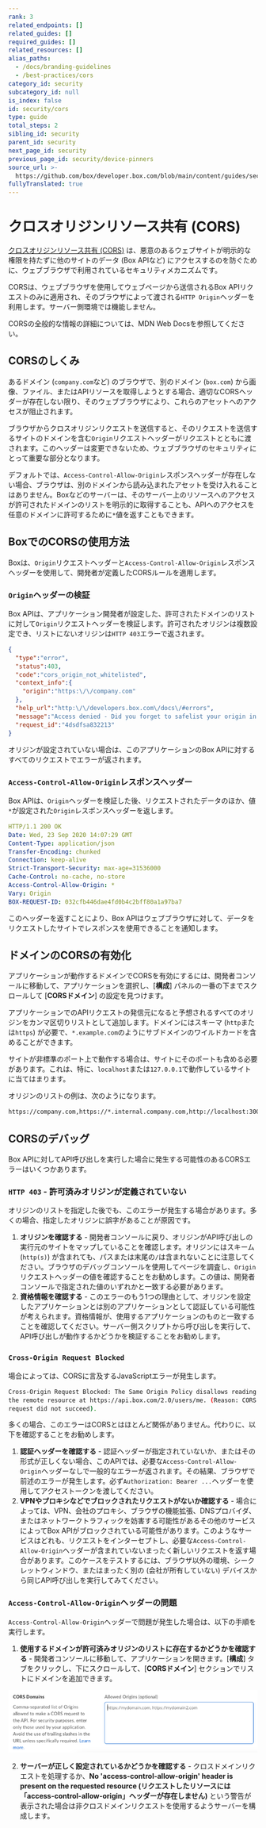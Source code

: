 ```yaml
---
rank: 3
related_endpoints: []
related_guides: []
required_guides: []
related_resources: []
alias_paths:
  - /docs/branding-guidelines
  - /best-practices/cors
category_id: security
subcategory_id: null
is_index: false
id: security/cors
type: guide
total_steps: 2
sibling_id: security
parent_id: security
next_page_id: security
previous_page_id: security/device-pinners
source_url: >-
  https://github.com/box/developer.box.com/blob/main/content/guides/security/cors.md
fullyTranslated: true
---
```

# クロスオリジンリソース共有 (CORS)

[クロスオリジンリソース共有 (CORS)][mdn_cors] は、悪意のあるウェブサイトが明示的な権限を持たずに他のサイトのデータ (Box APIなど) にアクセスするのを防ぐために、ウェブブラウザで利用されているセキュリティメカニズムです。

<Message warning>

CORSは、ウェブブラウザを使用してウェブページから送信されるBox APIリクエストのみに適用され、そのブラウザによって渡される`HTTP Origin`ヘッダーを利用します。サーバー側環境では機能しません。

</Message>

<CTA to="https://developer.mozilla.org/en-US/docs/Web/HTTP/CORS">

CORSの全般的な情報の詳細については、MDN Web Docsを参照してください。

</CTA>

## CORSのしくみ

あるドメイン (`company.com`など) のブラウザで、別のドメイン (`box.com`) から画像、ファイル、またはAPIリソースを取得しようとする場合、適切なCORSヘッダーが存在しない限り、そのウェブブラウザにより、これらのアセットへのアクセスが阻止されます。

ブラウザからクロスオリジンリクエストを送信すると、そのリクエストを送信するサイトのドメインを含む`Origin`リクエストヘッダーがリクエストとともに渡されます。このヘッダーは変更できないため、ウェブブラウザのセキュリティにとって重要な部分となります。

デフォルトでは、`Access-Control-Allow-Origin`レスポンスヘッダーが存在しない場合、ブラウザは、別のドメインから読み込まれたアセットを受け入れることはありません。Boxなどのサーバーは、そのサーバー上のリソースへのアクセスが許可されたドメインのリストを明示的に取得することも、APIへのアクセスを任意のドメインに許可するために`*`値を返すこともできます。

## BoxでのCORSの使用方法

Boxは、`Origin`リクエストヘッダーと`Access-Control-Allow-Origin`レスポンスヘッダーを使用して、開発者が定義したCORSルールを適用します。

### `Origin`ヘッダーの検証

Box APIは、アプリケーション開発者が設定した、許可されたドメインのリストに対して`Origin`リクエストヘッダーを検証します。許可されたオリジンは複数設定でき、リストにないオリジンは`HTTP 403`エラーで返されます。

<!-- markdownlint-disable line-length -->

```json
{
  "type":"error",
  "status":403,
  "code":"cors_origin_not_whitelisted",
  "context_info":{
    "origin":"https:\/\/company.com"
  },
  "help_url":"http:\/\/developers.box.com\/docs\/#errors",
  "message":"Access denied - Did you forget to safelist your origin in the CORS config of your app?",
  "request_id":"4dsdfsa832213"
}
```

<!-- markdownlint-enable line-length -->

オリジンが設定されていない場合は、このアプリケーションのBox APIに対するすべてのリクエストでエラーが返されます。

### `Access-Control-Allow-Origin`レスポンスヘッダー

Box APIは、`Origin`ヘッダーを検証した後、リクエストされたデータのほか、値`*`が設定された`Origin`レスポンスヘッダーを返します。

```yaml
HTTP/1.1 200 OK
Date: Wed, 23 Sep 2020 14:07:29 GMT
Content-Type: application/json
Transfer-Encoding: chunked
Connection: keep-alive
Strict-Transport-Security: max-age=31536000
Cache-Control: no-cache, no-store
Access-Control-Allow-Origin: *
Vary: Origin
BOX-REQUEST-ID: 032cfb446dae4fd0b4c2bff80a1a97ba7
```

このヘッダーを返すことにより、Box APIはウェブブラウザに対して、データをリクエストしたサイトでレスポンスを使用できることを通知します。

## ドメインのCORSの有効化

アプリケーションが動作するドメインでCORSを有効にするには、開発者コンソールに移動して、アプリケーションを選択し、\[**構成**] パネルの一番の下までスクロールして \[**CORSドメイン**] の設定を見つけます。

アプリケーションでのAPIリクエストの発信元になると予想されるすべてのオリジンをカンマ区切りリストとして追加します。ドメインにはスキーマ (`http`または`https`) が必要で、`*.example.com`のようにサブドメインのワイルドカードを含めることができます。

サイトが非標準のポート上で動作する場合は、サイトにそのポートも含める必要があります。これは、特に、`localhost`または`127.0.0.1`で動作しているサイトに当てはまります。

オリジンのリストの例は、次のようになります。

```sh
https://company.com,https://*.internal.company.com,http://localhost:3000
```

## CORSのデバッグ

Box APIに対してAPI呼び出しを実行した場合に発生する可能性のあるCORSエラーはいくつかあります。

### `HTTP 403` - 許可済みオリジンが定義されていない

オリジンのリストを指定した後でも、このエラーが発生する場合があります。多くの場合、指定したオリジンに誤字があることが原因です。

1. **オリジンを確認する** - 開発者コンソールに戻り、オリジンがAPI呼び出しの実行元のサイトをマップしていることを確認します。オリジンにはスキーム (`http(s)`) が含まれても、パスまたは末尾の`/`は含まれないことに注意してください。ブラウザのデバッグコンソールを使用してページを調査し、`Origin`リクエストヘッダーの値を確認することをお勧めします。この値は、開発者コンソールで指定された値のいずれかと一致する必要があります。
2. **資格情報を確認する** - このエラーのもう1つの理由として、オリジンを設定したアプリケーションとは別のアプリケーションとして認証している可能性が考えられます。資格情報が、使用するアプリケーションのものと一致することを確認してください。サーバー側スクリプトから呼び出しを実行して、API呼び出しが動作するかどうかを検証することをお勧めします。

### `Cross-Origin Request Blocked`

場合によっては、CORSに言及するJavaScriptエラーが発生します。

```sh
Cross-Origin Request Blocked: The Same Origin Policy disallows reading
the remote resource at https://api.box.com/2.0/users/me. (Reason: CORS
request did not succeed).
```

多くの場合、このエラーはCORSとはほとんど関係がありません。代わりに、以下を確認することをお勧めします。

1. **認証ヘッダーを確認する** - 認証ヘッダーが指定されていないか、またはその形式が正しくない場合、このAPIでは、必要な`Access-Control-Allow-Origin`ヘッダーなしで一般的なエラーが返されます。その結果、ブラウザで前述のエラーが発生します。必ず`Authorization: Bearer ...`ヘッダーを使用してアクセストークンを渡してください。
2. **VPNやプロキシなどでブロックされたリクエストがないか確認する** - 場合によっては、VPN、会社のプロキシ、ブラウザの機能拡張、DNSプロバイダ、またはネットワークトラフィックを妨害する可能性があるその他のサービスによってBox APIがブロックされている可能性があります。このようなサービスはどれも、リクエストをインターセプトし、必要な`Access-Control-Allow-Origin`ヘッダーが含まれていないまったく新しいリクエストを返す場合があります。このケースをテストするには、ブラウザ以外の環境、シークレットウィンドウ、またはまったく別の (会社が所有していない) デバイスから同じAPI呼び出しを実行してみてください。

[mdn_cors]: https://developer.mozilla.org/en-US/docs/Web/HTTP/CORS

### `Access-Control-Allow-Origin`ヘッダーの問題

`Access-Control-Allow-Origin`ヘッダーで問題が発生した場合は、以下の手順を実行します。

1. **使用するドメインが許可済みオリジンのリストに存在するかどうかを確認する** - 開発者コンソールに移動して、アプリケーションを開きます。\[**構成**] タブをクリックし、下にスクロールして、\[**CORSドメイン**] セクションでリストにドメインを追加できます。

<ImageFrame border shadow center>

![CORS許可リスト](./images/cors_allowed_origins.png)

</ImageFrame>

2. **サーバーが正しく設定されているかどうかを確認する** - クロスドメインリクエストを処理するか、**No 'access-control-allow-origin' header is present on the requested resource (リクエストしたリソースには「access-control-allow-origin」ヘッダーが存在しません)** という警告が表示された場合は非クロスドメインリクエストを使用するようサーバーを構成します。
